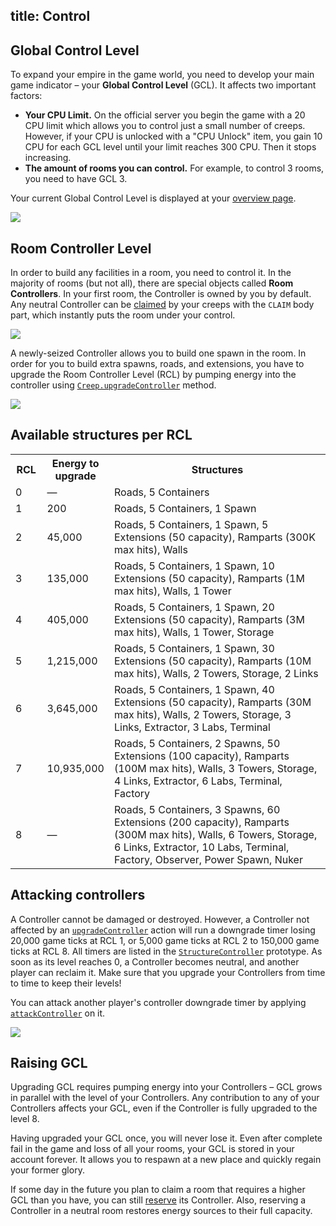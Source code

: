 title: Control
---

## Global Control Level

To expand your empire in the game world, you need to develop your main game indicator – your **Global Control Level** (GCL). It affects two important factors: 

*   **Your CPU Limit.** On the official server you begin the game with a 20 CPU limit which allows you to control just a small number of creeps. However, if your CPU is unlocked with a "CPU Unlock" item, you gain 10 CPU for each GCL level until your limit reaches 300 CPU. Then it stops increasing.
*   **The amount of rooms you can control.** For example, to control 3 rooms, you need to have GCL 3.

Your current Global Control Level is displayed at your [overview page](https://screeps.com/a/#!/overview).

![](img/gcl-cpu.png)

## Room Controller Level

In order to build any facilities in a room, you need to control it. In the majority of rooms (but not all), there are special objects called **Room Controllers**. In your first room, the Controller is owned by you by default. Any neutral Controller can be [claimed](/api/#Creep.claimController) by your creeps with the `CLAIM` body part, which instantly puts the room under your control.

![](img/c1.png)

A newly-seized Controller allows you to build one spawn in the room. In order for you to build extra spawns, roads, and extensions, you have to upgrade the Room Controller Level (RCL) by pumping energy into the controller using [`Creep.upgradeController`](/api/#Creep.upgradeController) method.

![](img/c2.png)

## Available structures per RCL

<table>
<tbody>
<tr>
<th style="width: 10%;">RCL</th>
<th style="width: 15%;">Energy to upgrade</th>
<th>Structures</th>
</tr>
<tr>
<td>0</td>
<td>—</td>
<td>Roads, 5 Containers</td>
</tr>
<tr>
<td>1</td>
<td>200</td>
<td>Roads, 5 Containers, 1 Spawn</td>
</tr>
<tr>
<td>2</td>
<td>45,000</td>
<td>Roads, 5 Containers, 1 Spawn, 5 Extensions (50 capacity), Ramparts (300K max hits), Walls</td>
</tr>
<tr>
<td>3</td>
<td>135,000</td>
<td>Roads, 5 Containers, 1 Spawn, 10 Extensions (50 capacity), Ramparts (1M max hits), Walls, 1 Tower</td>
</tr>
<tr>
<td>4</td>
<td>405,000</td>
<td>Roads, 5 Containers, 1 Spawn, 20 Extensions (50 capacity), Ramparts (3M max hits), Walls, 1 Tower, Storage</td>
</tr>
<tr>
<td>5</td>
<td>1,215,000</td>
<td>Roads, 5 Containers, 1 Spawn, 30 Extensions (50 capacity), Ramparts (10M max hits), Walls, 2 Towers, Storage, 2 Links</td>
</tr>
<tr>
<td>6</td>
<td>3,645,000</td>
<td>Roads, 5 Containers, 1 Spawn, 40 Extensions (50 capacity), Ramparts (30M max hits), Walls, 2 Towers, Storage, 3 Links, Extractor, 3 Labs, Terminal</td>
</tr>
<tr>
<td>7</td>
<td>10,935,000</td>
<td>Roads, 5 Containers, 2 Spawns, 50 Extensions (100 capacity), Ramparts (100M max hits), Walls, 3 Towers, Storage, 4 Links, Extractor, 6 Labs, Terminal, Factory</td>
</tr>
<tr>
<td>8</td>
<td>—</td>
<td>Roads, 5 Containers, 3 Spawns, 60 Extensions (200 capacity), Ramparts (300M max hits), Walls, 6 Towers, Storage, 6 Links, Extractor, 10 Labs, Terminal, Factory, Observer, Power Spawn, Nuker</td>
</tr>
</tbody>
</table>

## Attacking controllers

A Controller cannot be damaged or destroyed. However, a Controller not affected by an [`upgradeController`](/api/#Creep.upgradeController) action will run a downgrade timer losing 20,000 game ticks at RCL 1, or 5,000 game ticks at RCL 2 to 150,000 game ticks at RCL 8. All timers are listed in the [`StructureController`](/api/#StructureController) prototype. As soon as its level reaches 0, a Controller becomes neutral, and another player can reclaim it. Make sure that you upgrade your Controllers from time to time to keep their levels!

You can attack another player's controller downgrade timer by applying [`attackController`](/api/#Creep.attackController) on it.

![](img/controllerDowngrade.png)

## Raising GCL

Upgrading GCL requires pumping energy into your Controllers – GCL grows in parallel with the level of your Controllers. Any contribution to any of your Controllers affects your GCL, even if the Controller is fully upgraded to the level 8.

Having upgraded your GCL once, you will never lose it. Even after complete fail in the game and loss of all your rooms, your GCL is stored in your account forever. It allows you to respawn at a new place and quickly regain your former glory.

If some day in the future you plan to claim a room that requires a higher GCL than you have, you can still [reserve](/api/#Creep.reserveController) its Controller. Also, reserving a Controller in a neutral room restores energy sources to their full capacity.
